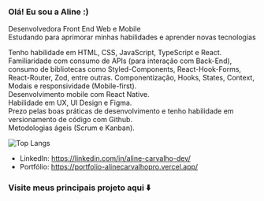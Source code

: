 ### Olá! Eu sou a Aline :)

Desenvolvedora Front End Web e Mobile <br/>
Estudando para aprimorar minhas habilidades e aprender novas tecnologias

Tenho habilidade em HTML, CSS, JavaScript, TypeScript e React. <br/>
Familiaridade com consumo de APIs (para interação com Back-End), consumo de bibliotecas como Styled-Components, React-Hook-Forms, React-Router, Zod, entre outras. Componentização, Hooks, States, Context, Modais e responsividade (Mobile-first). <br/>
Desenvolvimento mobile com React Native. <br/>
Habilidade em UX, UI Design e Figma. <br/>
Prezo pelas boas práticas de desenvolvimento e tenho habilidade em versionamento de código com Github. <br/>
Metodologias ágeis (Scrum e Kanban). <br/>

![Top Langs](https://github-readme-stats.vercel.app/api/top-langs/?username=alinecarvalhopro&layout=compact)

- LinkedIn: https://linkedin.com/in/aline-carvalho-dev/ 
- Portfólio: https://portfolio-alinecarvalhopro.vercel.app/


### Visite meus principais projeto aqui ⬇️
